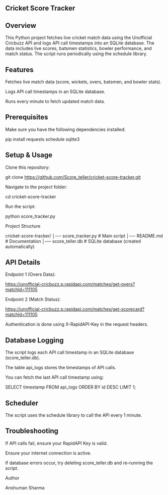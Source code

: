 ## Cricket Score Tracker

## Overview

This Python project fetches live cricket match data using the Unofficial Cricbuzz API and logs API call timestamps into an SQLite database. The data includes live scores, batsmen statistics, bowler performance, and match status. The script runs periodically using the schedule library.

## Features

Fetches live match data (score, wickets, overs, batsmen, and bowler stats).

Logs API call timestamps in an SQLite database.

Runs every minute to fetch updated match data.

## Prerequisites

Make sure you have the following dependencies installed:

pip install requests schedule sqlite3

## Setup & Usage

Clone this repository:

git clone https://github.com/Score_teller/cricket-score-tracker.git

Navigate to the project folder:

cd cricket-score-tracker

Run the script:

python score_tracker.py

Project Structure

cricket-score-tracker/
│── score_tracker.py  # Main script
│── README.md         # Documentation
│── score_teller.db   # SQLite database (created automatically)

## API Details

Endpoint 1 (Overs Data):

https://unofficial-cricbuzz.p.rapidapi.com/matches/get-overs?matchId=111105

Endpoint 2 (Match Status):

https://unofficial-cricbuzz.p.rapidapi.com/matches/get-scorecard?matchId=111105

Authentication is done using X-RapidAPI-Key in the request headers.

## Database Logging

The script logs each API call timestamp in an SQLite database (score_teller.db).

The table api_logs stores the timestamps of API calls.

You can fetch the last API call timestamp using:

SELECT timestamp FROM api_logs ORDER BY id DESC LIMIT 1;

## Scheduler

The script uses the schedule library to call the API every 1 minute.

## Troubleshooting

If API calls fail, ensure your RapidAPI Key is valid.

Ensure your internet connection is active.

If database errors occur, try deleting score_teller.db and re-running the script.

Author

Anshuman Sharma
